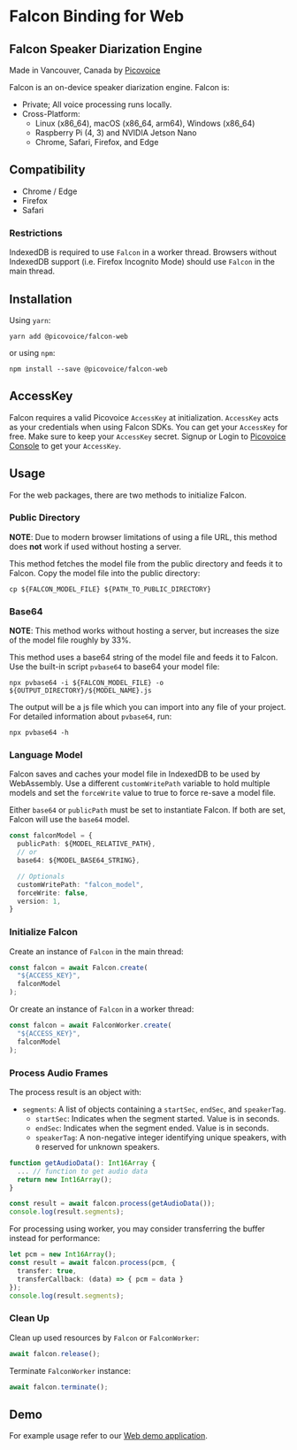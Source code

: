 # Falcon Binding for Web

## Falcon Speaker Diarization Engine

Made in Vancouver, Canada by [Picovoice](https://picovoice.ai)

Falcon is an on-device speaker diarization engine. Falcon is:

- Private; All voice processing runs locally.
- Cross-Platform:
  - Linux (x86_64), macOS (x86_64, arm64), Windows (x86_64)
  - Raspberry Pi (4, 3) and NVIDIA Jetson Nano
  - Chrome, Safari, Firefox, and Edge

## Compatibility

- Chrome / Edge
- Firefox
- Safari

### Restrictions

IndexedDB is required to use `Falcon` in a worker thread. Browsers without IndexedDB support
(i.e. Firefox Incognito Mode) should use `Falcon` in the main thread.

## Installation

Using `yarn`:

```console
yarn add @picovoice/falcon-web
```

or using `npm`:

```console
npm install --save @picovoice/falcon-web
```

## AccessKey

Falcon requires a valid Picovoice `AccessKey` at initialization. `AccessKey` acts as your credentials when using Falcon SDKs.
You can get your `AccessKey` for free. Make sure to keep your `AccessKey` secret.
Signup or Login to [Picovoice Console](https://console.picovoice.ai/) to get your `AccessKey`.

## Usage

For the web packages, there are two methods to initialize Falcon.

### Public Directory

**NOTE**: Due to modern browser limitations of using a file URL, this method does __not__ work if used without hosting a server.

This method fetches the model file from the public directory and feeds it to Falcon. Copy the model file into the public directory:

```console
cp ${FALCON_MODEL_FILE} ${PATH_TO_PUBLIC_DIRECTORY}
```

### Base64

**NOTE**: This method works without hosting a server, but increases the size of the model file roughly by 33%.

This method uses a base64 string of the model file and feeds it to Falcon. Use the built-in script `pvbase64` to
base64 your model file:

```console
npx pvbase64 -i ${FALCON_MODEL_FILE} -o ${OUTPUT_DIRECTORY}/${MODEL_NAME}.js
```

The output will be a js file which you can import into any file of your project. For detailed information about `pvbase64`,
run:

```console
npx pvbase64 -h
```

### Language Model

Falcon saves and caches your model file in IndexedDB to be used by WebAssembly. Use a different `customWritePath` variable
to hold multiple models and set the `forceWrite` value to true to force re-save a model file.

Either `base64` or `publicPath` must be set to instantiate Falcon. If both are set, Falcon will use the `base64` model.

```typescript
const falconModel = {
  publicPath: ${MODEL_RELATIVE_PATH},
  // or
  base64: ${MODEL_BASE64_STRING},

  // Optionals
  customWritePath: "falcon_model",
  forceWrite: false,
  version: 1,
}
```

### Initialize Falcon

Create an instance of `Falcon` in the main thread:

```typescript
const falcon = await Falcon.create(
  "${ACCESS_KEY}",
  falconModel
);
```

Or create an instance of `Falcon` in a worker thread:

```typescript
const falcon = await FalconWorker.create(
  "${ACCESS_KEY}",
  falconModel
);
```

### Process Audio Frames

The process result is an object with:
- `segments`: A list of objects containing a `startSec`, `endSec`, and `speakerTag`.
  - `startSec`: Indicates when the segment started. Value is in seconds.
  - `endSec`: Indicates when the segment ended. Value is in seconds.
  - `speakerTag`: A non-negative integer identifying unique speakers, with `0` reserved for unknown speakers.

```typescript
function getAudioData(): Int16Array {
  ... // function to get audio data
  return new Int16Array();
}

const result = await falcon.process(getAudioData());
console.log(result.segments);
```

For processing using worker, you may consider transferring the buffer instead for performance:

```typescript
let pcm = new Int16Array();
const result = await falcon.process(pcm, {
  transfer: true,
  transferCallback: (data) => { pcm = data }
});
console.log(result.segments);
```

### Clean Up

Clean up used resources by `Falcon` or `FalconWorker`:

```typescript
await falcon.release();
```

Terminate `FalconWorker` instance:

```typescript
await falcon.terminate();
```

## Demo

For example usage refer to our [Web demo application](https://github.com/Picovoice/falcon/tree/main/demo/web).
